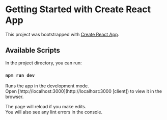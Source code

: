 # Getting Started with Create React App

This project was bootstrapped with [Create React App](https://github.com/facebook/create-react-app).

## Available Scripts

In the project directory, you can run:

### `npm run dev`

Runs the app in the development mode.\
Open [http://localhost:3000](http://localhost:3000 [client]) to view it in the browser.

The page will reload if you make edits.\
You will also see any lint errors in the console.

